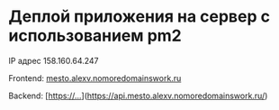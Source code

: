 # Деплой приложения на сервер с использованием pm2

IP адрес 158.160.64.247

Frontend: [mesto.alexv.nomoredomainswork.ru](https://mesto.alexv.nomoredomainswork.ru/)

Backend: [[https://...](https://api.mesto.alexv.nomoredomainswork.ru/)](https://api.mesto.alexv.nomoredomainswork.ru/)
